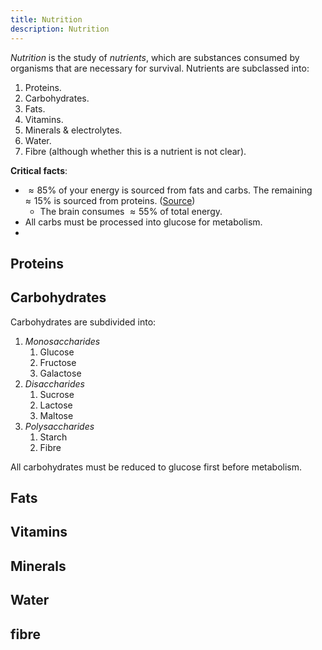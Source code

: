 ```yaml
---
title: Nutrition
description: Nutrition
---
```


*Nutrition* is the study of *nutrients*, which are substances consumed by organisms that are necessary for survival. Nutrients are subclassed into:
1. Proteins.
2. Carbohydrates.
3. Fats.
4. Vitamins.
5. Minerals & electrolytes.
6. Water.
7. Fibre (although whether this is a nutrient is not clear).

**Critical facts**:
- $\approx 85\%$ of your energy is sourced from fats and carbs. The remaining $\approx 15\%$ is sourced from proteins. ([Source](https://healthinfo.healthengine.com.au/introduction-to-nutrition))
    - The brain consumes $\approx 55\%$ of total energy.
- All carbs must be processed into glucose for metabolism.
- 

## Proteins


## Carbohydrates

Carbohydrates are subdivided into:
1. *Monosaccharides*
    1. Glucose
    2. Fructose
    3. Galactose
2. *Disaccharides* 
    1. Sucrose
    2. Lactose
    3. Maltose
3. *Polysaccharides* 
    1. Starch
    2. Fibre

All carbohydrates must be reduced to glucose first before metabolism.

## Fats

## Vitamins

## Minerals

## Water

## fibre
